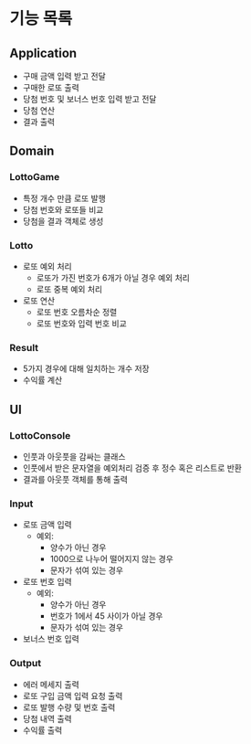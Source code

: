 # 기능 목록

## Application
- 구매 금액 입력 받고 전달
- 구매한 로또 출력
- 당첨 번호 및 보너스 번호 입력 받고 전달
- 당첨 연산
- 결과 출력

## Domain

### LottoGame
- 특정 개수 만큼 로또 발행
- 당첨 번호와 로또들 비교
- 당첨을 결과 객체로 생성

### Lotto
- 로또 예외 처리
    - 로또가 가진 번호가 6개가 아닐 경우 예외 처리
    - 로또 중복 예외 처리
- 로또 연산
    - 로또 번호 오름차순 정렬
    - 로또 번호와 입력 번호 비교
### Result
- 5가지 경우에 대해 일치하는 개수 저장
- 수익률 계산

## UI
### LottoConsole
- 인풋과 아웃풋을 감싸는 클래스
- 인풋에서 받은 문자열을 예외처리 검증 후 정수 혹은 리스트로 반환
- 결과를 아웃풋 객체를 통해 출력
### Input
- 로또 금액 입력
    - 예외:
        - 양수가 아닌 경우
        - 1000으로 나누어 떨어지지 않는 경우
        - 문자가 섞여 있는 경우
- 로또 번호 입력
    - 예외:
        - 양수가 아닌 경우
        - 번호가 1에서 45 사이가 아닐 경우
        - 문자가 섞여 있는 경우
- 보너스 번호 입력
    
### Output
- 에러 메세지 출력
- 로또 구입 금액 입력 요청 출력
- 로또 발행 수량 및 번호 출력
- 당첨 내역 출력
- 수익률 출력